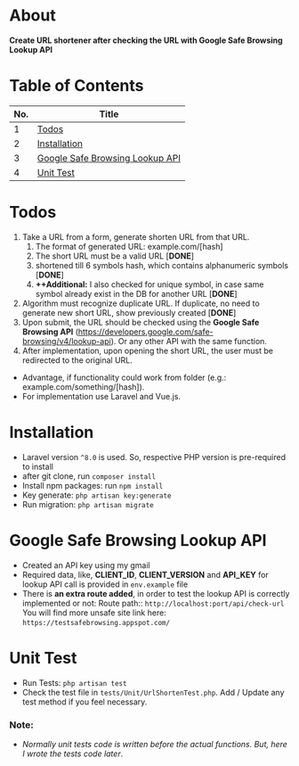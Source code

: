 # About
**Create URL shortener after checking the URL with Google Safe Browsing Lookup API**

# Table of Contents

| No. | Title                                                               |
|-----|---------------------------------------------------------------------|
| 1   | [Todos](#todos)                                                     |
| 2   | [Installation](#installation)                                       |
| 3   | [Google Safe Browsing Lookup API](#google-safe-browsing-lookup-api) |
| 4   | [Unit Test](#unit-test)                                             |


# Todos

1. Take a URL from a form, generate shorten URL from that URL.
   1. The format of generated URL: example.com/[hash]
   2. The short URL must be a valid URL [**DONE**]
   3. shortened till 6 symbols hash, which contains alphanumeric symbols [**DONE**]
   4. **++Additional:** I also checked for unique symbol, in case same symbol already exist in the DB for another URL [**DONE**]  
2. Algorithm must recognize duplicate URL. If duplicate, no need to generate new short URL, show previously
  created [**DONE**]
3. Upon submit, the URL should be checked using the **Google Safe Browsing API**
  (https://developers.google.com/safe-browsing/v4/lookup-api). Or any other API with the same
  function.
4. After implementation, upon opening the short URL, the user must be redirected to the original URL.

- Advantage, if functionality could work from folder (e.g.: example.com/something/[hash]). 
- For implementation use Laravel and Vue.js.

# Installation
- Laravel version `^8.0` is used. So, respective PHP version is pre-required to install
- after git clone, run `composer install`
- Install npm packages: run `npm install`
- Key generate: `php artisan key:generate`
- Run migration: `php artisan migrate`


# Google Safe Browsing Lookup API
- Created an API key using my gmail
- Required data, like, **CLIENT_ID**, **CLIENT_VERSION** and **API_KEY** for lookup API call is provided in `env.example` file
- There is **an extra route added**, in order to test the lookup API is correctly implemented or not: Route path:: `http://localhost:port/api/check-url`\
You will find more unsafe site link here: `https://testsafebrowsing.appspot.com/`


# Unit Test
- Run Tests: `php artisan test`
- Check the test file in `tests/Unit/UrlShortenTest.php`. Add / Update any test method if you feel necessary.

### Note:
- _Normally unit tests code is written before the actual functions. But, here I wrote the tests code later_.
